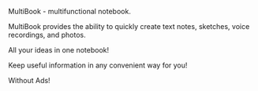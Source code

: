 MultiBook - multifunctional notebook.

MultiBook provides the ability to quickly create text notes, sketches, voice recordings, and photos.

All your ideas in one notebook!

Keep useful information in any convenient way for you!

Without Ads!
